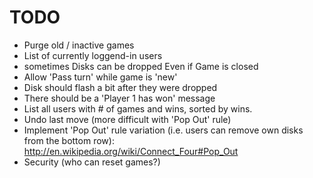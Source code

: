 TODO
====
  * Purge old / inactive games
  * List of currently loggend-in users
  * sometimes Disks can be dropped Even if Game is closed
  * Allow 'Pass turn' while game is 'new'
  * Disk should flash a bit after they were dropped
  * There should be a 'Player 1 has won' message
  * List all users with # of games and wins, sorted by wins.
  * Undo last move (more difficult with 'Pop Out' rule)
  * Implement 'Pop Out' rule variation (i.e. users can remove own disks from the bottom row): <http://en.wikipedia.org/wiki/Connect_Four#Pop_Out>
  * Security (who can reset games?)
